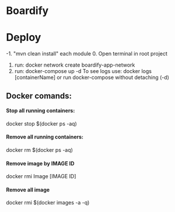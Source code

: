 # Boardify

# Deploy
-1. "mvn clean install" each module
0. Open terminal in root project
1. run: docker network create boardify-app-network
2. run: docker-compose up -d
To see logs use: docker logs [containerName] or run docker-compose without detaching (-d)

## Docker comands:
#### Stop all running containers:
  docker stop $(docker ps -aq) 
#### Remove all running containers:
  docker rm $(docker ps -aq)
#### Remove image by IMAGE ID
  docker rmi Image [IMAGE ID]
#### Remove all image
  docker rmi $(docker images -a -q)
